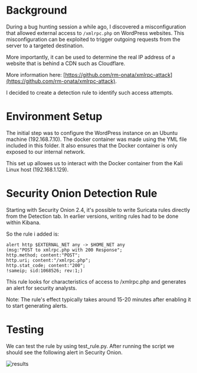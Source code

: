 # Background

During a bug hunting session a while ago, I discovered a misconfiguration that allowed external access to `/xmlrpc.php` on WordPress websites. This misconfiguration can be exploited to trigger outgoing requests from the server to a targeted destination.

More importantly, it can be used to determine the real IP address of a website that is behind a CDN such as Cloudflare.

More information here: [https://github.com/rm-onata/xmlrpc-attack](https://github.com/rm-onata/xmlrpc-attack).

I decided to create a detection rule to identify such access attempts.

# Environment Setup

The initial step was to configure the WordPress instance on an Ubuntu machine (192.168.7.10). The docker container was made using the YML file included in this folder. It also ensures that the Docker container is only exposed to our internal network.

This set up allowes us to interact with the Docker container from the Kali Linux host (192.168.1.129).

# Security Onion Detection Rule

Starting with Security Onion 2.4, it's possible to write Suricata rules directly from the Detection tab. In earlier versions, writing rules had to be done within Kibana.

So the rule i added is:

```suricata
alert http $EXTERNAL_NET any -> $HOME_NET any 
(msg:"POST to xmlrpc.php with 200 Response"; 
http.method; content:"POST"; 
http.uri; content:"/xmlrpc.php"; 
http.stat_code; content:"200"; 
!sameip; sid:1068526; rev:1;)
```

This rule looks for characteristics of access to /xmlrpc.php and generates an alert for security analysts.

Note: The rule's effect typically takes around 15-20 minutes after enabling it to start generating alerts.

# Testing

We can test the rule by using test_rule.py. After running the script we should see the following alert in Security Onion.

![results](https://raw.githubusercontent.com/omarbinmuhisen/HomeLab/refs/heads/main/images/021649.png?token=GHSAT0AAAAAAC55YEHD4QEJHSUIXANJMRQAZ4ZMYDQ)
